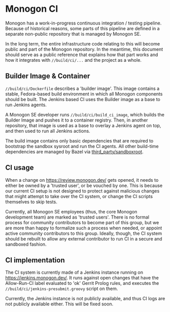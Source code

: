 Monogon CI
==========

Monogon has a work-in-progress continuous integration / testing pipeline.
Because of historical reasons, some parts of this pipeline are defined in a
separate non-public repository that is managed by Monogon SE.

In the long term, the entire infrastructure code relating to this will become
public and part of the Monogon repository. In the meantime, this document
should serve as a public reference that explains how that part works and how it
integrates with `//build/ci/...` and the project as a whole.

Builder Image & Container
-------------------------

`//build/ci/Dockerfile` describes a 'builder image'. This image contains a
stable, Fedora-based build environment in which all Monogon components should
be built. The Jenkins based CI uses the Builder image as a base to run Jenkins agents.

A Monogon SE developer runs `//build/ci/build_ci_image`, which builds the
Builder Image and pushes it to a container registry. Then, in another
repository, that image is used as a base to overlay a Jenkins agent on top,
and then used to run all Jenkins actions.

The build image contains only basic dependencies that are required to bootstrap
the sandbox sysroot and run the CI agents. All other build-time dependencies
are managed by Bazel via [third_party/sandboxroot](../../third_party/sandboxroot).

CI usage
--------

When a change on https://review.monogon.dev/ gets opened, it needs to either
be owned by a 'trusted user', or be vouched by one. This is because our current
CI setup is not designed to protect against malicious changes that might
attempt to take over the CI system, or change the CI scripts themselves to skip
tests.

Currently, all Monogon SE employees (thus, the core Monogon development team)
are marked as 'trusted users'. There is no formal process for community
contributors to become part of this group, but we are more than happy to
formalize such a process when needed, or appoint active community contributors
to this group. Ideally, though, the CI system should be rebuilt to allow any
external contributor to run CI in a secure and sandboxed fashion.

CI implementation
-----------------

The CI system is currently made of a Jenkins instance running on
https://jenkins.monogon.dev/. It runs against open changes that have the
Allow-Run-CI label evaluated to 'ok' Gerrit Prolog rules, and executes the
`//build/ci/jenkins-presubmit.groovy` script on them.

Currently, the Jenkins instance is not publicly available, and thus CI logs are
not publicly available either. This will be fixed soon.
